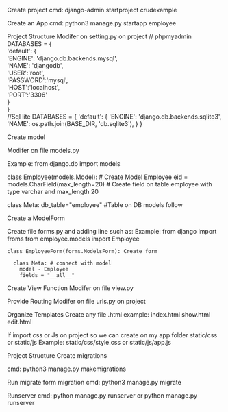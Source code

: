 Create project
cmd: django-admin startproject crudexample

Create an App
cmd: python3 manage.py startapp employee

Project Structure
Modifer on setting.py on project
// phpmyadmin
DATABASES = {  
    'default': {  
        'ENGINE': 'django.db.backends.mysql',  
        'NAME': 'djangodb',  
        'USER':'root',  
        'PASSWORD':'mysql',  
        'HOST':'localhost',  
        'PORT':'3306'  
    }  
}  
//Sql lite
DATABASES = {
    'default': {
        'ENGINE': 'django.db.backends.sqlite3',
        'NAME': os.path.join(BASE_DIR, 'db.sqlite3'),
    }
}

Create model

Modifer on file models.py

Example:
from django.db import models

class Employee(models.Model): # Create Model Employee
  eid = models.CharField(max_length=20) # Create field on table employee with type varchar and max_length 20
  
  class Meta:
  db_table="employee" #Table on DB models follow 
  
  
Create a ModelForm

  Create file forms.py and adding line such as:
  Example:
    from django import froms
    from employee.models import Employee
    
    class EmployeeForm(forms.ModelsForm): Create form 
      
      class Meta: # connect with model
        model - Employee
        fields = "__all__"

Create View Function 
  Modifer on file view.py
  
Provide Routing
Modifer on file urls.py on project

Organize Templates
  Create any file .html 
  example:
  index.html
  show.html
  edit.html
 
 
 If import css or Js on project so we can create on my app folder static/css or static/js 
    Example:
      static/css/style.css or static/js/app.js
      
  Project Structure
  Create migrations
  
  cmd: python3 manage.py makemigrations
  
  Run migrate form migration
  cmd: python3 manage.py migrate
  
  Runserver
  cmd: python manage.py runserver or python manage.py runserver <port>
  
